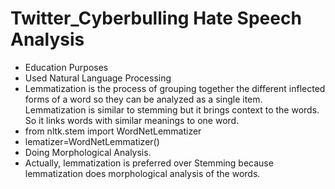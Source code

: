 # Twitter_Cyberbulling Hate Speech Analysis
 - Education Purposes
 - Used Natural Language Processing 
 - Lemmatization is the process of grouping together the different inflected forms of a word so they can be analyzed as a single item. Lemmatization is similar to stemming but it brings context to the words. So it links words with similar meanings to one word.
 - from nltk.stem import WordNetLemmatizer
 - lematizer=WordNetLemmatizer()
 - Doing Morphological Analysis.
 - Actually, lemmatization is preferred over Stemming because lemmatization does morphological analysis of the words.
  